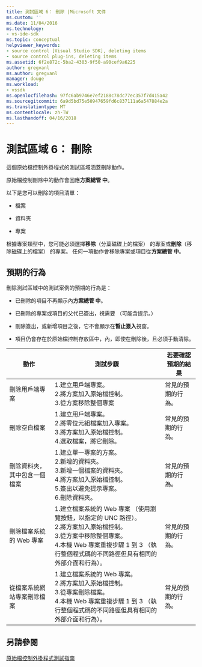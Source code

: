 ```yaml
---
title: 測試區域 6： 刪除 |Microsoft 文件
ms.custom: ''
ms.date: 11/04/2016
ms.technology:
- vs-ide-sdk
ms.topic: conceptual
helpviewer_keywords:
- source control [Visual Studio SDK], deleting items
- source control plug-ins, deleting items
ms.assetid: 6f2e872c-5ba2-4303-9f50-a90cef9a6225
author: gregvanl
ms.author: gregvanl
manager: douge
ms.workload:
- vssdk
ms.openlocfilehash: 97fc6ab9746e7ef2188c78dc77ec357f7d415a42
ms.sourcegitcommit: 6a9d5bd75e50947659fd6c837111a6a547884e2a
ms.translationtype: MT
ms.contentlocale: zh-TW
ms.lasthandoff: 04/16/2018
---
```

# <a name="test-area-6-delete"></a>測試區域 6： 刪除
這個原始檔控制外掛程式的測試區域涵蓋刪除動作。  
  
 原始檔控制刪除中的動作會回應**方案總管 中**。  
  
 以下是您可以刪除的項目清單：  
  
-   檔案  
  
-   資料夾  
  
-   專案  
  
 根據專案類型中，您可能必須選擇**移除**（分葉磁碟上的檔案） 的專案或**刪除**（移除磁碟上的檔案） 的專案。 任何一項動作會移除專案或項目從**方案總管 中**。  
  
## <a name="expected-behavior"></a>預期的行為  
 刪除測試區域中的測試案例的預期的行為是：  
  
-   已刪除的項目不再顯示內**方案總管 中**。  
  
-   已刪除的專案或項目的父代已簽出，視需要 （可能含提示。）  
  
-   刪除簽出，或新增項目之後，它不會顯示在**暫止簽入**視窗。  
  
-   項目仍會存在於原始檔控制存放區中，內，即使在刪除後，且必須手動清除。  
  
|動作|測試步驟|若要確認預期的結果|  
|------------|----------------|--------------------------------|  
|刪除用戶端專案|1.建立用戶端專案。<br />2.將方案加入原始檔控制。<br />3.從方案移除整個專案|常見的預期的行為。|  
|刪除空白檔案|1.建立用戶端專案。<br />2.將零位元組檔案加入專案。<br />3.將方案加入原始檔控制。<br />4.選取檔案，將它刪除。|常見的預期的行為。|  
|刪除資料夾，其中包含一個檔案|1.建立單一專案的方案。<br />2.新增的資料夾。<br />3.新增一個檔案的資料夾。<br />4.將方案加入原始檔控制。<br />5.簽出以避免提示專案。<br />6.刪除資料夾。|常見的預期的行為。|  
|刪除檔案系統的 Web 專案|1.建立檔案系統的 Web 專案 （使用瀏覽按鈕，以指定的 UNC 路徑）。<br />2.將方案加入原始檔控制。<br />3.從方案中移除整個專案。<br />4.本機 Web 專案重複步驟 1 到 3 （執行整個程式碼的不同路徑但具有相同的外部介面和行為）。|常見的預期的行為。|  
|從檔案系統網站專案刪除檔案|1.建立檔案系統的 Web 專案。<br />2.將方案加入原始檔控制。<br />3.從專案刪除檔案。<br />4.本機 Web 專案重複步驟 1 到 3 （執行整個程式碼的不同路徑但具有相同的外部介面和行為）。|常見的預期的行為。|  
  
## <a name="see-also"></a>另請參閱  
 [原始檔控制外掛程式測試指南](../../extensibility/internals/test-guide-for-source-control-plug-ins.md)